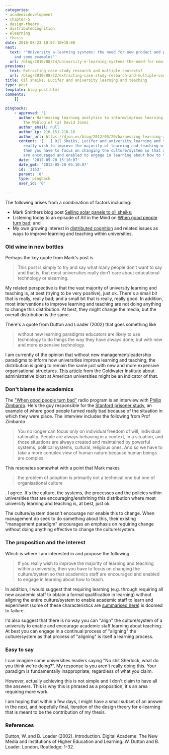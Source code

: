 ```yaml
---
categories:
- academicdevelopment
- chapter-5
- design-theory
- distributedcognition
- elearning
- thesis
date: 2010-08-23 10:07:10+10:00
next:
  text: '"University e-learning systems: the need for new product and process models
    and some examples"'
  url: /blog/2010/08/24/university-e-learning-systems-the-need-for-new-product-and-process-models-and-some-examples/
previous:
  text: Extracting case study research and multiple contexts?
  url: /blog/2010/08/22/extracting-case-study-research-and-multiple-contexts/
title: Oil sheiks, Lucifer and university learning and teaching
type: post
template: blog-post.html
comments:
    []
    
pingbacks:
    - approved: '1'
      author: Harnessing learning analytics to inform/improve learning and teaching &laquo;
        The Weblog of (a) David Jones
      author_email: null
      author_ip: 216.151.210.18
      author_url: https://djon.es/blog/2012/05/20/harnessing-learning-analytics-to-informimprove-learning-and-teaching/
      content: '[...] Oil Sheiks, Lucifer and university learning and teaching If you
        really wish to improve the majority of learning and teaching within a university,
        then you have to focus on changing the culture/system so that academics staff
        are encouraged and enabled to engage in learning about how to teach. [...]'
      date: '2012-05-20 15:10:07'
      date_gmt: '2012-05-20 05:10:07'
      id: '3153'
      parent: '0'
      type: pingback
      user_id: '0'
    
---
```

The following arises from a combination of factors including:

- Mark Smithers blog post [Selling solar panels to oil sheiks](http://www.masmithers.com/2010/08/22/selling-solar-panels-to-oil-sheiks/);
- Listening today to an episode of All in the Mind on [When good people turn bad](http://www.abc.net.au/rn/allinthemind/stories/2007/1986435.htm); and
- My own growing interest in [distributed cognition](http://en.wikipedia.org/wiki/Distributed_cognition) and related issues as ways to improve learning and teaching within universities.

### Old wine in new bottles

Perhaps the key quote from Mark's post is

> This post is simply to try and say what many people don’t want to say and that is, that most universities really don’t care about educational technology or elearning.

My related perspective is that the vast majority of university learning and teaching is, at best (trying to be very positive), just ok. There's a small bit that is really, really bad; and a small bit that is really, really good. In addition, most interventions to improve learning and teaching are not doing anything to change this distribution. At best, they might change the media, but the overall distribution is the same.

There's a quote from Dutton and Loader (2002) that goes something like

> without new learning paradigms educators are likely to use technology to do things the way they have always done; but with new and more expensive technology.

I am currently of the opinion that without new management/leadership paradigms to inform how universities improve learning and teaching, the distribution is going to remain the same just with new and more expensive organisational structures. [This article](http://www.goldwaterinstitute.org/article/4941) from the Goldwater Institute about administrative bloat at American universities might be an indicator of that.

### Don't blame the academics

The ["When good people turn bad"](http://www.abc.net.au/rn/allinthemind/stories/2007/1986435.htm) radio program is an interview with [Philip Zimbardo](http://en.wikipedia.org/wiki/Philip_Zimbardo). He's the guy responsible for the [Stanford prisoner study](http://en.wikipedia.org/wiki/Stanford_prison_study), an example of where good people turned really bad because of the situation in which they were place. The interview includes the following from Prof Zimbardo

> You no longer can focus only on individual freedom of will, individual rationality. People are always behaving in a context, in a situation, and those situations are always created and maintained by powerful systems, political systems, cultural, religious ones. And so we have to take a more complex view of human nature because human beings are complex.

This resonates somewhat with a point that Mark makes

> the problem of adoption is primarily not a technical one but one of organisational culture

. I agree. It's the culture, the systems, the processes and the policies within universities that are encouraging/enshrining this distribution where most university learning and teaching is, at best, just ok.

The culture/system doesn't encourage nor enable this to change. When management do seek to do something about this, their existing "management paradigm" encourages an emphasis on requiring change without doing anything effective to change the culture/system.

### The proposition and the interest

Which is where I am interested in and propose the following

> If you really wish to improve the majority of learning and teaching within a university, then you have to focus on changing the culture/system so that academics staff are encouraged and enabled to engage in learning about how to teach.

In addition, I would suggest that requiring learning (e.g. through requiring all new academic staff to obtain a formal qualification in learning) without aligning the entire culture/system to enable academic staff to learn and experiment (some of these characteristics are [summarised here](/blog/2010/08/19/how-people-learn-and-implications-for-academic-development/)) is doomed to failure.

I'd also suggest that there is no way you can "align" the culture/system of a university to enable and encourage academic staff learning about teaching. At best you can engage in a continual process of "aligning" the culture/system as that process of "aligning" is itself a learning process.

### Easy to say

I can imagine some universities leaders saying "No shit Sherlock, what do you think we're doing?". My response is you aren't really doing this. Your paradigm is fundamentally inappropriate, regardless of what you claim.

However, actually achieving this is not simple and I don't claim to have all the answers. This is why this is phrased as a proposition, it's an area requiring more work.

I am hoping that within a few days, I might have a small subset of an answer in the next, and hopefully final, iteration of the design theory for e-learning that is meant to be the contribution of my thesis.

### References

Dutton, W. and B. Loader (2002). Introduction. Digital Academe: The New Media and Institutions of Higher Education and Learning. W. Dutton and B. Loader. London, Routledge: 1-32.